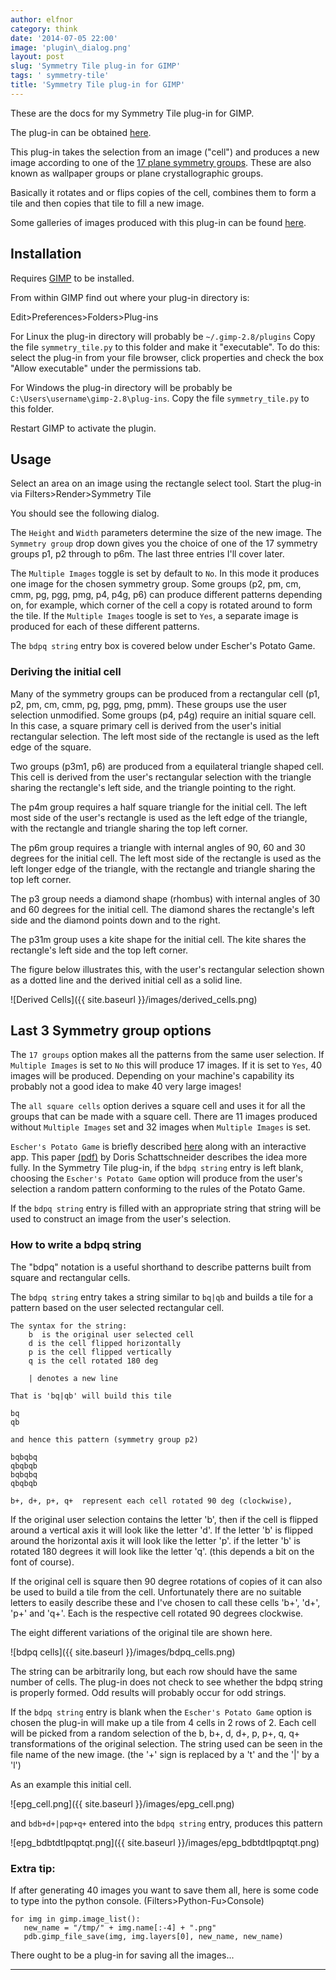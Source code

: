 ```yaml
---
author: elfnor
category: think
date: '2014-07-05 22:00'
image: 'plugin\_dialog.png'
layout: post
slug: 'Symmetry Tile plug-in for GIMP'
tags: ' symmetry-tile'
title: 'Symmetry Tile plug-in for GIMP'
---
```


These are the docs for my Symmetry Tile plug-in for GIMP.

The plug-in can be obtained [here](https://www.github.com/elfnor/symmetrytile).

This plug-in takes the selection from an image (\"cell\") and produces a new image according to
one of the [17 plane symmetry groups](http://en.wikipedia.org/wiki/Wallpaper_groups). These are also known as wallpaper groups or plane crystallographic groups.

Basically it rotates and or flips copies of the cell, combines them to form a tile and then copies that tile to fill a new image.

Some galleries of images produced with this plug-in can be found [here](http://elfnor.github.io/symmetrytilegallery).

## Installation

Requires [GIMP](http://www.gimp.org/) to be installed.

From within GIMP find out where your plug-in directory is:

Edit\>Preferences\>Folders\>Plug-ins

For Linux the plug-in directory will probably be `~/.gimp-2.8/plugins`
Copy the file `symmetry_tile.py` to this folder and make it \"executable\". To do this: select the plug-in from your file browser, click properties and check the box \"Allow executable\" under the permissions tab.

For Windows the plug-in directory will be probably be `C:\Users\username\gimp-2.8\plug-ins`. Copy the file `symmetry_tile.py` to this folder.

Restart GIMP to activate the plugin.

## Usage

Select an area on an image using the rectangle select tool.
Start the plug-in via Filters\>Render\>Symmetry Tile

You should see the following dialog.

The `Height` and `Width` parameters determine the size of the new image.
The `Symmetry group` drop down gives you the choice of one of the 17 symmetry groups p1, p2 through to p6m. The last three entries I\'ll cover later.

The `Multiple Images` toggle is set by default to `No`. In this mode it produces one image for the chosen symmetry group. Some groups (p2, pm, cm, cmm, pg, pgg, pmg, p4, p4g, p6) can produce different patterns depending on, for example, which corner of the cell a copy is rotated around to form the tile. If the `Multiple Images` toogle is set to `Yes`, a separate image is produced for each of these different patterns.

The `bdpq string` entry box is covered below under Escher\'s Potato Game.

### Deriving the initial cell

Many of the symmetry groups can be produced from a rectangular cell (p1, p2, pm, cm, cmm, pg, pgg, pmg, pmm). These groups use the user selection unmodified. Some groups (p4, p4g) require an initial square cell. In this case, a square primary cell is derived from the user\'s initial rectangular selection. The left most side of the rectangle is used as the left edge of the square.

Two groups (p3m1, p6) are produced from a equilateral triangle shaped cell. This cell is derived from the user\'s rectangular selection with the triangle sharing the rectangle\'s left side, and the triangle pointing to the right.

The p4m group requires a half square triangle for the initial cell. The left most side of the user\'s rectangle is used as the left edge of the triangle, with the rectangle and triangle sharing the top left corner.

The p6m group requires a triangle with internal angles of 90, 60 and 30 degrees for the initial cell. The left most side of the rectangle is used as the left longer edge of the triangle, with the rectangle and triangle sharing the top left corner.

The p3 group needs a diamond shape (rhombus) with internal angles of 30 and 60 degrees for the initial cell. The diamond shares the rectangle\'s left side and the diamond points down and to the right.

The p31m group uses a kite shape for the initial cell. The kite shares the rectangle\'s left side and the top left corner.

The figure below illustrates this, with the user\'s rectangular selection shown as a dotted line and the derived initial cell as a solid line.

![Derived Cells]({{ site.baseurl }}/images/derived_cells.png)

## Last 3 Symmetry group options

The `17 groups` option makes all the patterns from the same user selection. If `Multiple Images` is set to `No` this will produce 17 images. If it is set to `Yes`, 40 images will be produced. Depending on your machine\'s capability its probably not a good idea to make 40 very large images!

The `all square cells` option derives a square cell and uses it for all the groups that can be made with a square cell. There are 11 images produced without `Multiple Images` set and 32 images when `Multiple Images` is set.

`Escher's Potato Game` is briefly described [here](http://www.eschertiles.com/index.html) along with an interactive app. This paper [(pdf)](http://www.combinatorics.org/Volume_4/PDF/v4i2r17.pdf) by Doris Schattschneider describes the idea more fully. In the Symmetry Tile plug-in, if the `bdpq string` entry is left blank, choosing the `Escher's Potato Game` option will produce from the user\'s selection a random pattern conforming to the rules of the Potato Game.

If the `bdpq string` entry is filled with an appropriate string that string will be used to construct an image from the user\'s selection.

<a name="bdpq"></a>

### How to write a bdpq string

The \"bdpq\" notation is a useful shorthand to describe patterns built from square and rectangular cells.

The `bdpq string` entry takes a string similar to `bq|qb` and builds a tile for a pattern based on the user selected rectangular cell.

    The syntax for the string:  
        b  is the original user selected cell
        d is the cell flipped horizontally  
        p is the cell flipped vertically  
        q is the cell rotated 180 deg  
       
        | denotes a new line  
        
    That is 'bq|qb' will build this tile   

    bq  
    qb  

    and hence this pattern (symmetry group p2) 

    bqbqbq
    qbqbqb
    bqbqbq
    qbqbqb

    b+, d+, p+, q+  represent each cell rotated 90 deg (clockwise), 

If the original user selection contains the letter \'b\', then if the cell is flipped around a vertical axis it will look like the letter \'d\'. If the letter \'b\' is flipped around the horizontal axis it will look like the letter \'p\'. if the letter \'b\' is rotated 180 degrees it will look like the letter \'q\'. (this depends a bit on the font of course).

If the original cell is square then 90 degree rotations of copies of it can also be used to build a tile from the cell. Unfortunately there are no suitable letters to easily describe these and I\'ve chosen to call these cells \'b+\', \'d+\', \'p+\' and \'q+\'. Each is the respective cell rotated 90 degrees clockwise.

The eight different variations of the original tile are shown here.

![bdpq cells]({{ site.baseurl }}/images/bdpq_cells.png)

The string can be arbitrarily long, but each row should have the same number of cells. The plug-in does not check to see whether the bdpq string is properly formed. Odd results will probably occur for odd strings.

If the `bdpq string` entry is blank when the `Escher's Potato Game` option is chosen the plug-in will make up a tile from 4 cells in 2 rows of 2. Each cell will be picked from a random selection of the b, b+, d, d+, p, p+, q, q+ transformations of the original selection. The string used can be seen in the file name of the new image. (the \'+\' sign is replaced by a \'t\' and the \'\|\' by a \'l\')

As an example this initial cell.

![epg\_cell.png]({{ site.baseurl }}/images/epg_cell.png)

and `bdb+d+|pqp+q+` entered into the `bdpq string` entry, produces this pattern

![epg\_bdbtdtlpqptqt.png]({{ site.baseurl }}/images/epg_bdbtdtlpqptqt.png)

### Extra tip:

If after generating 40 images you want to save them all, here is some code to type into the python console. (Filters\>Python-Fu\>Console)

    for img in gimp.image_list():
       new_name = "/tmp/" + img.name[:-4] + ".png"
       pdb.gimp_file_save(img, img.layers[0], new_name, new_name)

There ought to be a plug-in for saving all the images\...

------------------------------------------------------------------------
